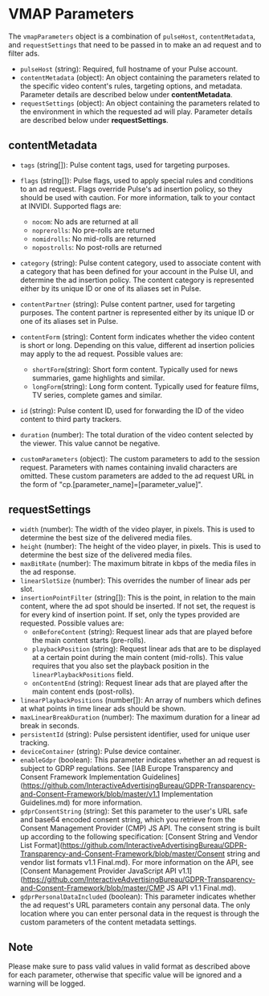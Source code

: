 # VMAP Parameters

The `vmapParameters` object is a combination of `pulseHost`, `contentMetadata`, and `requestSettings` that need to be passed in to make an ad request and to filter ads.

-   `pulseHost` (string): Required, full hostname of your Pulse account.
-   `contentMetadata` (object): An object containing the parameters related to the specific video content's rules, targeting options, and metadata. Parameter details are described below under **contentMetadata**.
-   `requestSettings` (object): An object containing the parameters related to the environment in which the requested ad will play. Parameter details are described below under **requestSettings**.

## contentMetadata

-   `tags` (string[]): Pulse content tags, used for targeting purposes.
-   `flags` (string[]): Pulse flags, used to apply special rules and conditions to an ad request. Flags override Pulse's ad insertion policy, so they should be used with caution. For more information, talk to your contact at INVIDI. Supported flags are: 

    - `nocom`: No ads are returned at all
    - `noprerolls`: No pre-rolls are returned
    - `nomidrolls`: No mid-rolls are returned 
    - `nopostrolls`: No post-rolls are returned

-   `category` (string): Pulse content category, used to associate content with a category that has been defined for your account in the Pulse UI, and determine the ad insertion policy. The content category is represented either by its unique ID or one of its aliases set in Pulse.
-   `contentPartner` (string): Pulse content partner, used for targeting purposes. The content partner is represented either by its unique ID or one of its aliases set in Pulse.
-   `contentForm` (string): Content form indicates whether the video content is short or long. Depending on this value, different ad insertion policies may apply to the ad request. Possible values are:
    -  `shortForm`(string): Short form content. Typically used for news summaries, game highlights and similar.
    -  `longForm`(string): Long form content. Typically used for feature films, TV series, complete games and similar.
-   `id` (string):  Pulse content ID, used for forwarding the ID of the video content to third party trackers. 
-   `duration` (number):  The total duration of the video content selected by the viewer. This value cannot be negative.
-   `customParameters` (object): The custom parameters to add to the session request. Parameters with names containing invalid characters are omitted. These custom parameters are added to the ad request URL in the form of "cp.[parameter_name]=[parameter_value]".

## requestSettings

-   `width` (number):  The width of the video player, in pixels. This is used to determine the best size of the delivered media files.
-   `height` (number): The height of the video player, in pixels. This is used to determine the best size of the delivered media files.
-   `maxBitRate` (number): The maximum bitrate in kbps of the media files in the ad response.
-   `linearSlotSize` (number): This overrides the number of linear ads per slot.
-   `insertionPointFilter` (string[]): This is the point, in relation to the main content, where the ad spot should be inserted. If not set, the request is for every kind of insertion point. If set, only the types provided are requested. Possible values are:
    -  `onBeforeContent` (string): Request linear ads that are played before the main content starts (pre-rolls).
    -  `playbackPosition` (string): Request linear ads that are to be displayed at a certain point during the main content (mid-rolls). This value requires that you also set the playback position in the `linearPlaybackPositions` field.
    -  `onContentEnd` (string): Request linear ads that are played after the main content ends (post-rolls).
-   `linearPlaybackPositions` (number[]): An array of numbers which defines at what points in time linear ads should be shown.
-   `maxLinearBreakDuration` (number): The maximum duration for a linear ad break in seconds.
-   `persistentId` (string): Pulse persistent identifier, used for unique user tracking.
-   `deviceContainer` (string): Pulse device container.
-   `enableGdpr` (boolean): This parameter indicates whether an ad request is subject to GDRP regulations. See [IAB Europe Transparency and Consent Framework Implementation Guidelines](https://github.com/InteractiveAdvertisingBureau/GDPR-Transparency-and-Consent-Framework/blob/master/v1.1 Implementation Guidelines.md) for more information.
-   `gdprConsentString` (string): Set this parameter to the user's URL safe and base64 encoded consent string, which you retrieve from the Consent Management Provider (CMP) JS API. The consent string is built up according to the following specification: [Consent String and Vendor List Format](https://github.com/InteractiveAdvertisingBureau/GDPR-Transparency-and-Consent-Framework/blob/master/Consent string and vendor list formats v1.1 Final.md). For more information on the API, see [Consent Management Provider JavaScript API v1.1](https://github.com/InteractiveAdvertisingBureau/GDPR-Transparency-and-Consent-Framework/blob/master/CMP JS API v1.1 Final.md).
-   `gdprPersonalDataIncluded` (boolean): This parameter indicates whether the ad request's URL parameters contain any personal data. The only location where you can enter personal data in the request is through the custom parameters of the content metadata settings.

## Note
Please make sure to pass valid values in valid format as described above for each parameter, otherwise that specific value will be ignored and a warning will be logged.